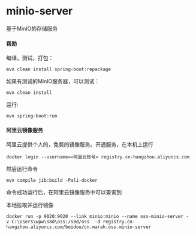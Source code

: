 # minio-server

基于MinIO的存储服务


#### 帮助

编译，测试，打包：

```
mvn clean install spring-boot:repackage
```

如果有测试的MinIO服务器，可以测试：
```
mvn clean install
```

运行:
``` 
mvn spring-boot:run
```

#### 阿里云镜像服务
阿里云提供个人的，免费的镜像服务。开通服务，在本机上运行
```
docker login --username=<阿里云账号> registry.cn-hangzhou.aliyuncs.com
```

然后运行命令
```
mvn compile jib:build -Pali-docker 
```

命令成功运行后，在阿里云镜像服务中可以查询到

本地拉取并运行镜像
```
docker run -p 9020:9020 --link minio:minio --name oss-minio-server -v C:\Users\wpw\s8d\oss:/s8d/oss  -d registry.cn-hangzhou.aliyuncs.com/beidou/cn.marak.oss.minio-server
```

